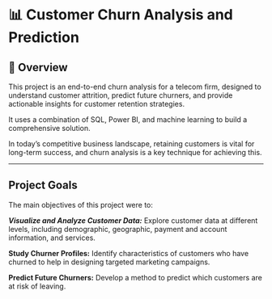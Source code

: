 # 📊 Customer Churn Analysis and Prediction 

## 📌 Overview

This project is an end-to-end churn analysis for a telecom firm, designed to understand customer attrition, predict future churners, and provide actionable insights for customer retention strategies. 

It uses a combination of SQL, Power BI, and machine learning to build a comprehensive solution.

In today’s competitive business landscape, retaining customers is vital for long-term success, and churn analysis is a key technique for achieving this.

---

## Project Goals

The main objectives of this project were to:

***Visualize and Analyze Customer Data:*** Explore customer data at different levels, including demographic, geographic, payment and account information, and services.

**Study Churner Profiles:** Identify characteristics of customers who have churned to help in designing targeted marketing campaigns.

**Predict Future Churners:** Develop a method to predict which customers are at risk of leaving.


